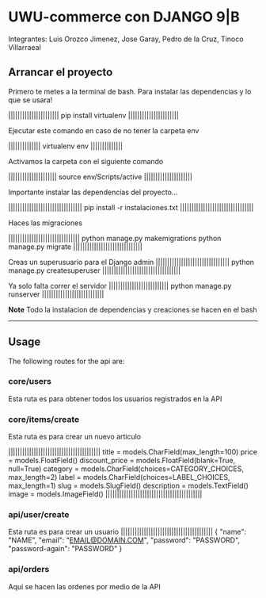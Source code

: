 # UWU-commerce con DJANGO 9|B

Integrantes: Luis Orozco Jimenez, Jose Garay, Pedro de la Cruz, Tinoco Villarraeal

## Arrancar el proyecto

Primero te metes a la terminal de bash. Para instalar las dependencias y lo que se usara!

||||||||||||||||||||||
pip install virtualenv
||||||||||||||||||||||

Ejecutar este comando en caso de no tener la carpeta env

||||||||||||||
virtualenv env
||||||||||||||

Activamos la carpeta con el siguiente comando

|||||||||||||||||||||
source env/Scripts/active
|||||||||||||||||||||

Importante instalar las dependencias del proyecto...

||||||||||||||||||||||||||||||||
pip install -r instalaciones.txt
||||||||||||||||||||||||||||||||

Haces las migraciones

|||||||||||||||||||||||||||||||
python manage.py makemigrations
python manage.py migrate
||||||||||||||||||||||||||||||

Creas un superusuario para el Django admin
||||||||||||||||||||||||||||||||
python manage.py createsuperuser
||||||||||||||||||||||||||||||||||

Ya solo falta correr el servidor
||||||||||||||||||||||||||
python manage.py runserver
|||||||||||||||||||||||||||

**Note** Todo la instalacion de dependencias y creaciones se hacen en el bash

---

## Usage

The following routes for the api are:

### core/users

Esta ruta es para obtener todos los usuarios registrados en la API

### core/items/create

Esta ruta es para crear un nuevo articulo

||||||||||||||||||||||||||||||||||||||||
title = models.CharField(max_length=100)
price = models.FloatField()
discount_price = models.FloatField(blank=True, null=True)
category = models.CharField(choices=CATEGORY_CHOICES, max_length=2)
label = models.CharField(choices=LABEL_CHOICES, max_length=1)
slug = models.SlugField()
description = models.TextField()
image = models.ImageField()
||||||||||||||||||||||||||||||||||||||||||

### api/user/create

Esta ruta es para crear un usuario
||||||||||||||||||||||||||||||||||||||||
{
"name": "NAME",
"email": "EMAIL@DOMAIN.COM",
"password": "PASSWORD",
"password-again": "PASSWORD"
}

### api/orders

Aqui se hacen las ordenes por medio de la API
